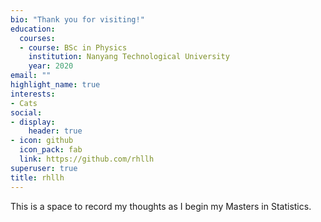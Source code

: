 ```yaml
---
bio: "Thank you for visiting!"
education:
  courses:
  - course: BSc in Physics
    institution: Nanyang Technological University
    year: 2020
email: ""
highlight_name: true
interests:
- Cats
social:
- display:
    header: true
- icon: github
  icon_pack: fab
  link: https://github.com/rhllh
superuser: true
title: rhllh
---
```


This is a space to record my thoughts as I begin my Masters in Statistics.
